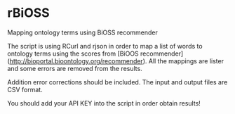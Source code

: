 rBiOSS
======

Mapping ontology terms using BiOSS recommender

The script is using RCurl and rjson in order to map a list of words to ontology terms using the scores from [BiOOS recommender] (http://bioportal.bioontology.org/recommender). All the mappings are lister and some errors are removed from the results.

Addition error corrections should be included. The input and output files are CSV format.

You should add your API KEY into the script in order obtain results!
